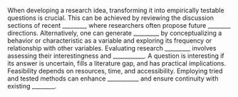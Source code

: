 When developing a research idea, transforming it into empirically testable questions is crucial. This can be achieved by reviewing the discussion sections of recent ________, where researchers often propose future ________ directions. Alternatively, one can generate _________ by conceptualizing a behavior or characteristic as a variable and exploring its frequency or relationship with other variables. Evaluating research _________ involves assessing their interestingness and ___________. A question is interesting if its answer is uncertain, fills a literature gap, and has practical implications. Feasibility depends on resources, time, and accessibility. Employing tried and tested methods can enhance ___________ and ensure continuity with existing ________.
